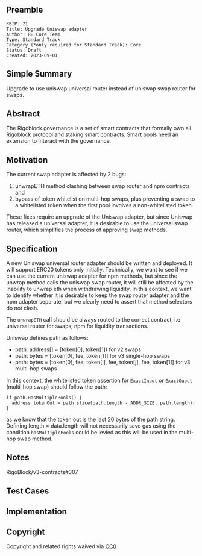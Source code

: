 ## Preamble

    RBIP: 21
    Title: Upgrade Uniswap adapter
    Author: RB Core Team
    Type: Standard Track
    Category (*only required for Standard Track): Core
    Status: Draft
    Created: 2023-09-01

## Simple Summary

Upgrade to use uniswap universal router instead of uniswap swap router for swaps.


## Abstract

The Rigoblock governance is a set of smart contracts that formally own all Rigoblock protocol and staking smart contracts.
Smart pools need an extension to interact with the governance.

## Motivation

The current swap adapter is affected by 2 bugs:
  1) unwrapETH method clashing between swap router and npm contracts and
  2) bypass of token whitelist on multi-hop swaps, plus preventing a swap to a whitelisted token when the first pool involves a non-whitelisted token.

These fixes require an upgrade of the Uniswap adapter, but since Uniswap has released a universal adapter, it is desirable to use the universal swap router,
which simplifies the process of approving swap methods.


## Specification

A new Uniswap universal router adapter should be written and deployed. It will support ERC20 tokens only initially.
Technically, we want to see if we can use the current uniswap adapter for npm methods, but since the unwrap method calls the uniswap swap router,
it will still be affected by the inability to unwrap eth when withdrawing liquidity.
In this context, we want to identify whether it is desirable to keep the swap router adapter and the npm adapter separate,
but we clearly need to assert that method selectors do not clash.

The `unwrapETH` call should be always routed to the correct contract, i.e. universal router for swaps, npm for liquidity transactions.

Uniswap defines path as follows:
- path: address[] = [token[0], token[1]) for v2 swaps
- path: bytes = [token[0], fee, token[1]] for v3 single-hop swaps
- path: bytes = [token[0], fee, token[i], fee, token[j], fee, token[1]] for v3 multi-hop swaps

In this context, the whitelisted token assertion for `ExactInput` or `ExactOuput` (multi-hop swap) should follow the path:
```
if path.HasMultiplePools() {
  address tokenOut = path.slice(path.length - ADDR_SIZE, path.length);
}
```
as we know that the token out is the last 20 bytes of the path string.
Defining length = data.length will not necessarily save gas
using the condition `hasMultiplePools` could be levied as this will be used in the multi-hop swap method.

## Notes

RigoBlock/v3-contracts#307

## Test Cases


## Implementation


## Copyright

Copyright and related rights waived via [CC0](https://creativecommons.org/publicdomain/zero/1.0/).
